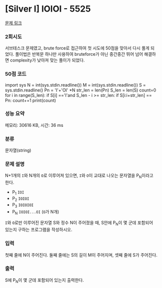 # [Silver I] IOIOI - 5525 

[문제 링크](https://www.acmicpc.net/problem/5525) 

### 2회시도 
서브테스크 문제였고, brute force로 접근하여 첫 시도에 50점을 맞아서 다시 풀게 되었다. 풀이법은 반복문 하나만 사용하여 
bruteforce가 아닌 중간중간 뛰어 넘어 해결하면 complexity가 낮아져 맞는 풀이가 되었다.

### 50점 코드
import sys
N = int(sys.stdin.readline())
M = int(sys.stdin.readline())
S = sys.stdin.readline()
Pn = 'I'+'OI' *N
str_len = len(Pn)
S_len = len(S)
count=0
for i in range(S_len):
    if S[i] =='I'and S_len - i >= str_len:
        if S[i:i+str_len] == Pn:
            count+=1
print(count)

### 성능 요약

메모리: 30616 KB, 시간: 36 ms

### 분류

문자열(string)

### 문제 설명

<p>N+1개의 <code>I</code>와 N개의 <code>O</code>로 이루어져 있으면, <code>I</code>와 <code>O</code>이 교대로 나오는 문자열을 P<sub>N</sub>이라고 한다.</p>

<ul>
	<li>P<sub>1</sub> <code>IOI</code></li>
	<li>P<sub>2</sub> <code>IOIOI</code></li>
	<li>P<sub>3</sub> <code>IOIOIOI</code></li>
	<li>P<sub>N</sub> <code>IOIOI...OI</code> (<code>O</code>가 N개)</li>
</ul>

<p><code>I</code>와 <code>O</code>로만 이루어진 문자열 S와 정수 N이 주어졌을 때, S안에 P<sub>N</sub>이 몇 군데 포함되어 있는지 구하는 프로그램을 작성하시오.</p>

### 입력 

 <p>첫째 줄에 N이 주어진다. 둘째 줄에는 S의 길이 M이 주어지며, 셋째 줄에 S가 주어진다.</p>

### 출력 

 <p>S에 P<sub>N</sub>이 몇 군데 포함되어 있는지 출력한다.</p>

